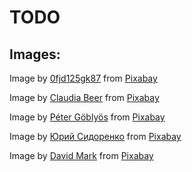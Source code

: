 # TODO

## Images:

Image by <a href="https://pixabay.com/users/0fjd125gk87-51581/?utm_source=link-attribution&amp;utm_medium=referral&amp;utm_campaign=image&amp;utm_content=1341881">0fjd125gk87</a> from <a href="https://pixabay.com//?utm_source=link-attribution&amp;utm_medium=referral&amp;utm_campaign=image&amp;utm_content=1341881">Pixabay</a>

Image by <a href="https://pixabay.com/users/claudia14-80737/?utm_source=link-attribution&amp;utm_medium=referral&amp;utm_campaign=image&amp;utm_content=203875">Claudia Beer</a> from <a href="https://pixabay.com//?utm_source=link-attribution&amp;utm_medium=referral&amp;utm_campaign=image&amp;utm_content=203875">Pixabay</a>

Image by <a href="https://pixabay.com/users/vizslafotozas-9868721/?utm_source=link-attribution&amp;utm_medium=referral&amp;utm_campaign=image&amp;utm_content=3277416">Péter Göblyös</a> from <a href="https://pixabay.com//?utm_source=link-attribution&amp;utm_medium=referral&amp;utm_campaign=image&amp;utm_content=3277416">Pixabay</a>

Image by <a href="https://pixabay.com/users/kirgiz03-6995361/?utm_source=link-attribution&amp;utm_medium=referral&amp;utm_campaign=image&amp;utm_content=2934720">Юрий Сидоренко</a> from <a href="https://pixabay.com//?utm_source=link-attribution&amp;utm_medium=referral&amp;utm_campaign=image&amp;utm_content=2934720">Pixabay</a>

Image by <a href="https://pixabay.com/users/12019-12019/?utm_source=link-attribution&amp;utm_medium=referral&amp;utm_campaign=image&amp;utm_content=1882699">David Mark</a> from <a href="https://pixabay.com//?utm_source=link-attribution&amp;utm_medium=referral&amp;utm_campaign=image&amp;utm_content=1882699">Pixabay</a>